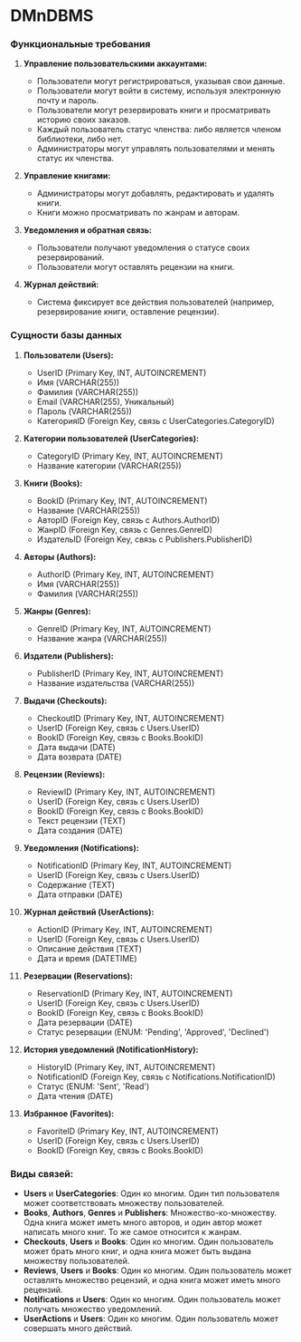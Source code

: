 # DMnDBMS
### Функциональные требования
1. **Управление пользовательскими аккаунтами:**
   - Пользователи могут регистрироваться, указывая свои данные.
   - Пользователи могут войти в систему, используя электронную почту и пароль.
   - Пользователи могут резервировать книги и просматривать историю своих заказов.
   - Каждый пользователь статус членства: либо является членом библиотеки, либо нет.
   - Администраторы могут управлять пользователями и менять статус их членства.
  
2. **Управление книгами:**
   - Администраторы могут добавлять, редактировать и удалять книги.
   - Книги можно просматривать по жанрам и авторам.

3. **Уведомления и обратная связь:**
   - Пользователи получают уведомления о статусе своих резервирований.
   - Пользователи могут оставлять рецензии на книги.
   
4. **Журнал действий:**
   - Система фиксирует все действия пользователей (например, резервирование книги, оставление рецензии).

### Сущности базы данных
1. **Пользователи (Users):**
   - UserID (Primary Key, INT, AUTOINCREMENT)
   - Имя (VARCHAR(255))
   - Фамилия (VARCHAR(255))
   - Email (VARCHAR(255), Уникальный)
   - Пароль (VARCHAR(255))
   - КатегорияID (Foreign Key, связь с UserCategories.CategoryID)

2. **Категории пользователей (UserCategories):**
   - CategoryID (Primary Key, INT, AUTOINCREMENT)
   - Название категории (VARCHAR(255))

3. **Книги (Books):**
   - BookID (Primary Key, INT, AUTOINCREMENT)
   - Название (VARCHAR(255))
   - АвторID (Foreign Key, связь с Authors.AuthorID)
   - ЖанрID (Foreign Key, связь с Genres.GenreID)
   - ИздательID (Foreign Key, связь с Publishers.PublisherID)

4. **Авторы (Authors):**
   - AuthorID (Primary Key, INT, AUTOINCREMENT)
   - Имя (VARCHAR(255))
   - Фамилия (VARCHAR(255))

5. **Жанры (Genres):**
   - GenreID (Primary Key, INT, AUTOINCREMENT)
   - Название жанра (VARCHAR(255))

6. **Издатели (Publishers):**
   - PublisherID (Primary Key, INT, AUTOINCREMENT)
   - Название издательства (VARCHAR(255))

7. **Выдачи (Checkouts):**
   - CheckoutID (Primary Key, INT, AUTOINCREMENT)
   - UserID (Foreign Key, связь с Users.UserID)
   - BookID (Foreign Key, связь с Books.BookID)
   - Дата выдачи (DATE)
   - Дата возврата (DATE)

8. **Рецензии (Reviews):**
   - ReviewID (Primary Key, INT, AUTOINCREMENT)
   - UserID (Foreign Key, связь с Users.UserID)
   - BookID (Foreign Key, связь с Books.BookID)
   - Текст рецензии (TEXT)
   - Дата создания (DATE)

9. **Уведомления (Notifications):**
   - NotificationID (Primary Key, INT, AUTOINCREMENT)
   - UserID (Foreign Key, связь с Users.UserID)
   - Содержание (TEXT)
   - Дата отправки (DATE)

10. **Журнал действий (UserActions):**
    - ActionID (Primary Key, INT, AUTOINCREMENT)
    - UserID (Foreign Key, связь с Users.UserID)
    - Описание действия (TEXT)
    - Дата и время (DATETIME)

11. **Резервации (Reservations):**
    - ReservationID (Primary Key, INT, AUTOINCREMENT)
    - UserID (Foreign Key, связь с Users.UserID)
    - BookID (Foreign Key, связь с Books.BookID)
    - Дата резервации (DATE)
    - Статус резервации (ENUM: 'Pending', 'Approved', 'Declined')

12. **История уведомлений (NotificationHistory):**
    - HistoryID (Primary Key, INT, AUTOINCREMENT)
    - NotificationID (Foreign Key, связь с Notifications.NotificationID)
    - Статус (ENUM: 'Sent', 'Read')
    - Дата чтения (DATE)

13. **Избранное (Favorites):**
    - FavoriteID (Primary Key, INT, AUTOINCREMENT)
    - UserID (Foreign Key, связь с Users.UserID)
    - BookID (Foreign Key, связь с Books.BookID)

### Виды связей:
- **Users** и **UserCategories**: Один ко многим. Один тип пользователя может соответствовать множеству пользователей.
- **Books**, **Authors**, **Genres** и **Publishers**: Множество-ко-множеству. Одна книга может иметь много авторов, и один автор может написать много книг. То же самое относится к жанрам.
- **Checkouts**, **Users** и **Books**: Один ко многим. Один пользователь может брать много книг, и одна книга может быть выдана множеству пользователей.
- **Reviews**, **Users** и **Books**: Один ко многим. Один пользователь может оставлять множество рецензий, и одна книга может иметь много рецензий.
- **Notifications** и **Users**: Один ко многим. Один пользователь может получать множество уведомлений.
- **UserActions** и **Users**: Один ко многим. Один пользователь может совершать много действий.

